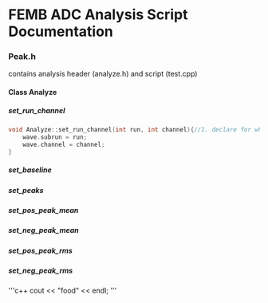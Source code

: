 
# FEMB ADC Analysis Script Documentation

### Peak.h

contains analysis header (analyze.h) and script (test.cpp)

#### Class Analyze

##### set_run_channel
```c++
void Analyze::set_run_channel(int run, int channel){//1. declare for which subrun and channel this information pertains to
    wave.subrun = run;
    wave.channel = channel;
}
```
##### set_baseline

##### set_peaks

##### set_pos_peak_mean

##### set_neg_peak_mean

##### set_pos_peak_rms

##### set_neg_peak_rms

'''c++
cout << "food" << endl;
'''

